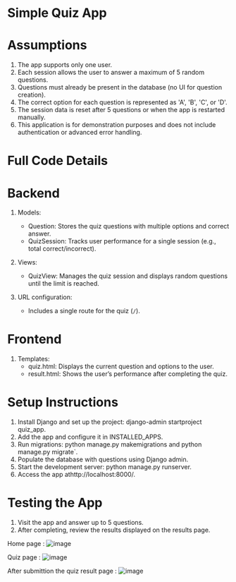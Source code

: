 # Simple Quiz App

# Assumptions
1. The app supports only one user.
2. Each session allows the user to answer a maximum of 5 random questions.
3. Questions must already be present in the database (no UI for question creation).
4. The correct option for each question is represented as 'A', 'B', 'C', or 'D'.
5. The session data is reset after 5 questions or when the app is restarted manually.
6. This application is for demonstration purposes and does not include authentication or advanced error handling.

# Full Code Details

# Backend
1. Models:
    - Question: Stores the quiz questions with multiple options and correct answer.
    - QuizSession: Tracks user performance for a single session (e.g., total correct/incorrect).

2. Views:
    - QuizView: Manages the quiz session and displays random questions until the limit is reached.

3. URL configuration:
    - Includes a single route for the quiz (`/`).

# Frontend
1. Templates:
    - quiz.html: Displays the current question and options to the user.
    - result.html: Shows the user’s performance after completing the quiz.

# Setup Instructions
1. Install Django and set up the project: django-admin startproject quiz_app.
2. Add the app and configure it in INSTALLED_APPS.
3. Run migrations: python manage.py makemigrations and python manage.py migrate`.
4. Populate the database with questions using Django admin.
5. Start the development server: python manage.py runserver.
6. Access the app athttp://localhost:8000/.

# Testing the App
1. Visit the app and answer up to 5 questions.
2. After completing, review the results displayed on the results page.

Home page : 
![image](https://github.com/user-attachments/assets/b20aada8-a315-4cb9-957d-a2b60117ad0c)

Quiz page : 
![image](https://github.com/user-attachments/assets/7ba63e25-5a98-41d4-b3bb-a16e10029e17)

After submittion the quiz result page : 
![image](https://github.com/user-attachments/assets/bef81a96-438a-4438-81a6-cc85e0dcbb18)



